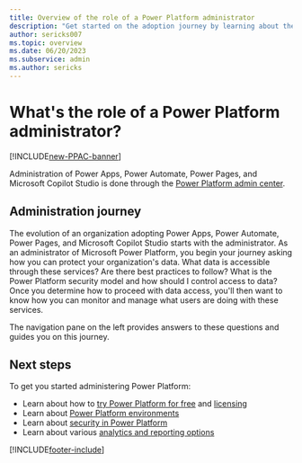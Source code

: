 ```yaml
---
title: Overview of the role of a Power Platform administrator
description: "Get started on the adoption journey by learning about the role of a Microsoft Power Platform administrator."
author: sericks007
ms.topic: overview
ms.date: 06/20/2023
ms.subservice: admin
ms.author: sericks
---
```


# What's the role of a Power Platform administrator?

[!INCLUDE[new-PPAC-banner](~/includes/new-PPAC-banner.md)]

Administration of Power Apps, Power Automate, Power Pages, and Microsoft Copilot Studio is done through the [Power Platform admin center](https://admin.powerplatform.microsoft.com).


## Administration journey
The evolution of an organization adopting Power Apps, Power Automate, Power Pages, and Microsoft Copilot Studio starts with the administrator. As an administrator of Microsoft Power Platform, you begin your journey asking how you can protect your organization's data. What data is accessible through these services? Are there best practices to follow? What is the Power Platform security model and how should I control access to data? Once you determine how to proceed with data access, you'll then want to know how you can monitor and manage what users are doing with these services.

The navigation pane on the left provides answers to these questions and guides you on this journey.

## Next steps
To get you started administering Power Platform:
* Learn about how to [try Power Platform for free](try-powerapps-dynamics-365.md) and [licensing](pricing-billing-skus.md)
* Learn about [Power Platform environments](environments-overview.md)
* Learn about [security in Power Platform](security/security-overview.md)
* Learn about various [analytics and reporting options](analytics-common-data-service.md)


[!INCLUDE[footer-include](../includes/footer-banner.md)]
